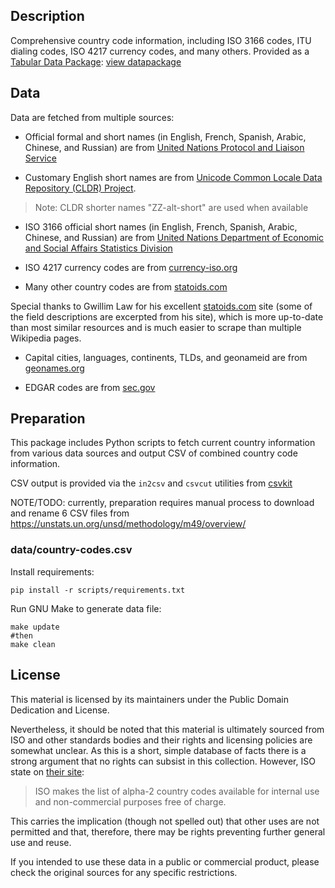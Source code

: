 ## Description

Comprehensive country code information, including ISO 3166 codes, ITU dialing
codes, ISO 4217 currency codes, and many others. Provided as a [Tabular Data Package](http://frictionlessdata.io/data-packages/): [view datapackage](http://data.okfn.org/tools/view?url=https%3A%2F%2Fraw.githubusercontent.com%2Fdatasets%2Fcountry-codes%2Fmaster%2Fdatapackage.json)

## Data

Data are fetched from multiple sources:

- Official formal and short names (in English, French, Spanish, Arabic, Chinese, and Russian) are from
[United Nations Protocol and Liaison Service](https://protocol.un.org/dgacm/pls/site.nsf/PermanentMissions.xsp)

- Customary English short names are from
[Unicode Common Locale Data Repository (CLDR) Project](https://raw.githubusercontent.com/unicode-org/cldr-json/d38478855dd8342749f0494332cc8acc2895d20d/cldr-json/cldr-localenames-full/main/ms/territories.json).

> Note: CLDR shorter names "ZZ-alt-short" are used when available

- ISO 3166 official short names (in English, French, Spanish, Arabic, Chinese, and Russian) are from
[United Nations Department of Economic and Social Affairs Statistics Division](https://unstats.un.org/unsd/methodology/m49/overview/)

- ISO 4217 currency codes are from
[currency-iso.org](https://www.six-group.com/dam/download/financial-information/data-center/iso-currrency/lists/list-one.xml)

- Many other country codes are from
[statoids.com](http://www.statoids.com/wab.html)

Special thanks to Gwillim Law for his excellent
[statoids.com](http://www.statoids.com) site (some of the field descriptions
are excerpted from his site), which is more up-to-date than most similar
resources and is much easier to scrape than multiple Wikipedia pages.

- Capital cities, languages, continents, TLDs, and geonameid are from [geonames.org](http://download.geonames.org/export/dump/countryInfo.txt)

- EDGAR codes are from [sec.gov](https://www.sec.gov/submit-filings/filer-support-resources/edgar-state-country-codes)


## Preparation

This package includes Python scripts to fetch current country information
from various data sources and output CSV of combined country code information.

CSV output is provided via the `in2csv` and `csvcut` utilities from [csvkit](http://github.com/onyxfish/csvkit)

NOTE/TODO: currently, preparation requires manual process to download and rename 6 CSV files from https://unstats.un.org/unsd/methodology/m49/overview/

### data/country-codes.csv

Install requirements:

    pip install -r scripts/requirements.txt


Run GNU Make to generate data file:

    make update
    #then
    make clean

## License

This material is licensed by its maintainers under the Public Domain Dedication
and License.

Nevertheless, it should be noted that this material is ultimately sourced from
ISO and other standards bodies and their rights and licensing policies are somewhat
unclear. As this is a short, simple database of facts there is a strong argument
that no rights can subsist in this collection. However, ISO state on [their
site](http://www.iso.org/iso/home/standards/country_codes.htm):

> ISO makes the list of alpha-2 country codes available for internal use and
> non-commercial purposes free of charge.

This carries the implication (though not spelled out) that other uses are not
permitted and that, therefore, there may be rights preventing further general
use and reuse.

If you intended to use these data in a public or commercial product, please
check the original sources for any specific restrictions.

